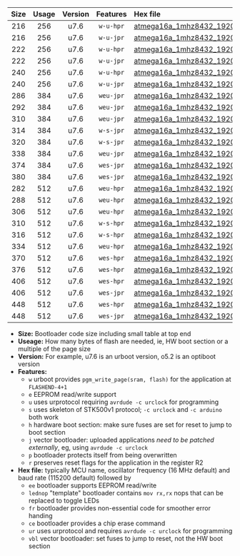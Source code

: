 |Size|Usage|Version|Features|Hex file|
|:-:|:-:|:-:|:-:|:--|
|216|256|u7.6|`w-u-hpr`|[atmega16a_1mhz8432_19200bps_ur.hex](https://raw.githubusercontent.com/stefanrueger/urboot/main/atmega16a_1mhz8432_19200bps_ur.hex)|
|216|256|u7.6|`w-u-jpr`|[atmega16a_1mhz8432_19200bps_ur_vbl.hex](https://raw.githubusercontent.com/stefanrueger/urboot/main/atmega16a_1mhz8432_19200bps_ur_vbl.hex)|
|222|256|u7.6|`w-u-hpr`|[atmega16a_1mhz8432_19200bps_lednop_ur.hex](https://raw.githubusercontent.com/stefanrueger/urboot/main/atmega16a_1mhz8432_19200bps_lednop_ur.hex)|
|222|256|u7.6|`w-u-jpr`|[atmega16a_1mhz8432_19200bps_lednop_ur_vbl.hex](https://raw.githubusercontent.com/stefanrueger/urboot/main/atmega16a_1mhz8432_19200bps_lednop_ur_vbl.hex)|
|240|256|u7.6|`w-u-hpr`|[atmega16a_1mhz8432_19200bps_lednop_fr_ur.hex](https://raw.githubusercontent.com/stefanrueger/urboot/main/atmega16a_1mhz8432_19200bps_lednop_fr_ur.hex)|
|240|256|u7.6|`w-u-jpr`|[atmega16a_1mhz8432_19200bps_lednop_fr_ur_vbl.hex](https://raw.githubusercontent.com/stefanrueger/urboot/main/atmega16a_1mhz8432_19200bps_lednop_fr_ur_vbl.hex)|
|286|384|u7.6|`weu-jpr`|[atmega16a_1mhz8432_19200bps_ee_ur_vbl.hex](https://raw.githubusercontent.com/stefanrueger/urboot/main/atmega16a_1mhz8432_19200bps_ee_ur_vbl.hex)|
|292|384|u7.6|`weu-jpr`|[atmega16a_1mhz8432_19200bps_ee_lednop_ur_vbl.hex](https://raw.githubusercontent.com/stefanrueger/urboot/main/atmega16a_1mhz8432_19200bps_ee_lednop_ur_vbl.hex)|
|310|384|u7.6|`weu-jpr`|[atmega16a_1mhz8432_19200bps_ee_lednop_fr_ur_vbl.hex](https://raw.githubusercontent.com/stefanrueger/urboot/main/atmega16a_1mhz8432_19200bps_ee_lednop_fr_ur_vbl.hex)|
|314|384|u7.6|`w-s-jpr`|[atmega16a_1mhz8432_19200bps_vbl.hex](https://raw.githubusercontent.com/stefanrueger/urboot/main/atmega16a_1mhz8432_19200bps_vbl.hex)|
|320|384|u7.6|`w-s-jpr`|[atmega16a_1mhz8432_19200bps_lednop_vbl.hex](https://raw.githubusercontent.com/stefanrueger/urboot/main/atmega16a_1mhz8432_19200bps_lednop_vbl.hex)|
|338|384|u7.6|`weu-jpr`|[atmega16a_1mhz8432_19200bps_ee_lednop_fr_ce_ur_vbl.hex](https://raw.githubusercontent.com/stefanrueger/urboot/main/atmega16a_1mhz8432_19200bps_ee_lednop_fr_ce_ur_vbl.hex)|
|374|384|u7.6|`wes-jpr`|[atmega16a_1mhz8432_19200bps_ee_vbl.hex](https://raw.githubusercontent.com/stefanrueger/urboot/main/atmega16a_1mhz8432_19200bps_ee_vbl.hex)|
|380|384|u7.6|`wes-jpr`|[atmega16a_1mhz8432_19200bps_ee_lednop_vbl.hex](https://raw.githubusercontent.com/stefanrueger/urboot/main/atmega16a_1mhz8432_19200bps_ee_lednop_vbl.hex)|
|282|512|u7.6|`weu-hpr`|[atmega16a_1mhz8432_19200bps_ee_ur.hex](https://raw.githubusercontent.com/stefanrueger/urboot/main/atmega16a_1mhz8432_19200bps_ee_ur.hex)|
|288|512|u7.6|`weu-hpr`|[atmega16a_1mhz8432_19200bps_ee_lednop_ur.hex](https://raw.githubusercontent.com/stefanrueger/urboot/main/atmega16a_1mhz8432_19200bps_ee_lednop_ur.hex)|
|306|512|u7.6|`weu-hpr`|[atmega16a_1mhz8432_19200bps_ee_lednop_fr_ur.hex](https://raw.githubusercontent.com/stefanrueger/urboot/main/atmega16a_1mhz8432_19200bps_ee_lednop_fr_ur.hex)|
|310|512|u7.6|`w-s-hpr`|[atmega16a_1mhz8432_19200bps.hex](https://raw.githubusercontent.com/stefanrueger/urboot/main/atmega16a_1mhz8432_19200bps.hex)|
|316|512|u7.6|`w-s-hpr`|[atmega16a_1mhz8432_19200bps_lednop.hex](https://raw.githubusercontent.com/stefanrueger/urboot/main/atmega16a_1mhz8432_19200bps_lednop.hex)|
|334|512|u7.6|`weu-hpr`|[atmega16a_1mhz8432_19200bps_ee_lednop_fr_ce_ur.hex](https://raw.githubusercontent.com/stefanrueger/urboot/main/atmega16a_1mhz8432_19200bps_ee_lednop_fr_ce_ur.hex)|
|370|512|u7.6|`wes-hpr`|[atmega16a_1mhz8432_19200bps_ee.hex](https://raw.githubusercontent.com/stefanrueger/urboot/main/atmega16a_1mhz8432_19200bps_ee.hex)|
|376|512|u7.6|`wes-hpr`|[atmega16a_1mhz8432_19200bps_ee_lednop.hex](https://raw.githubusercontent.com/stefanrueger/urboot/main/atmega16a_1mhz8432_19200bps_ee_lednop.hex)|
|406|512|u7.6|`wes-hpr`|[atmega16a_1mhz8432_19200bps_ee_lednop_fr.hex](https://raw.githubusercontent.com/stefanrueger/urboot/main/atmega16a_1mhz8432_19200bps_ee_lednop_fr.hex)|
|406|512|u7.6|`wes-jpr`|[atmega16a_1mhz8432_19200bps_ee_lednop_fr_vbl.hex](https://raw.githubusercontent.com/stefanrueger/urboot/main/atmega16a_1mhz8432_19200bps_ee_lednop_fr_vbl.hex)|
|448|512|u7.6|`wes-hpr`|[atmega16a_1mhz8432_19200bps_ee_lednop_fr_ce.hex](https://raw.githubusercontent.com/stefanrueger/urboot/main/atmega16a_1mhz8432_19200bps_ee_lednop_fr_ce.hex)|
|448|512|u7.6|`wes-jpr`|[atmega16a_1mhz8432_19200bps_ee_lednop_fr_ce_vbl.hex](https://raw.githubusercontent.com/stefanrueger/urboot/main/atmega16a_1mhz8432_19200bps_ee_lednop_fr_ce_vbl.hex)|

- **Size:** Bootloader code size including small table at top end
- **Useage:** How many bytes of flash are needed, ie, HW boot section or a multiple of the page size
- **Version:** For example, u7.6 is an urboot version, o5.2 is an optiboot version
- **Features:**
  + `w` urboot provides `pgm_write_page(sram, flash)` for the application at `FLASHEND-4+1`
  + `e` EEPROM read/write support
  + `u` uses urprotocol requiring `avrdude -c urclock` for programming
  + `s` uses skeleton of STK500v1 protocol; `-c urclock` and `-c arduino` both work
  + `h` hardware boot section: make sure fuses are set for reset to jump to boot section
  + `j` vector bootloader: uploaded applications *need to be patched externally*, eg, using `avrdude -c urclock`
  + `p` bootloader protects itself from being overwritten
  + `r` preserves reset flags for the application in the register R2
- **Hex file:** typically MCU name, oscillator frequency (16 MHz default) and baud rate (115200 default) followed by
  + `ee` bootloader supports EEPROM read/write
  + `lednop` "template" bootloader contains `mov rx,rx` nops that can be replaced to toggle LEDs
  + `fr` bootloader provides non-essential code for smoother error handing
  + `ce` bootloader provides a chip erase command
  + `ur` uses urprotocol and requires `avrdude -c urclock` for programming
  + `vbl` vector bootloader: set fuses to jump to reset, not the HW boot section
